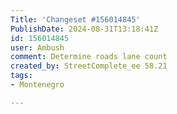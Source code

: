 ```yaml
---
Title: 'Changeset #156014845'
PublishDate: 2024-08-31T13:18:41Z
id: 156014845
user: Ambush
comment: Determine roads lane count
created_by: StreetComplete_ee 58.21
tags:
- Montenegro

---
```


